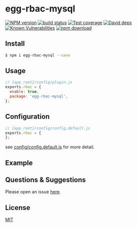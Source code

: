 # egg-rbac-mysql

[![NPM version][npm-image]][npm-url]
[![build status][travis-image]][travis-url]
[![Test coverage][codecov-image]][codecov-url]
[![David deps][david-image]][david-url]
[![Known Vulnerabilities][snyk-image]][snyk-url]
[![npm download][download-image]][download-url]

[npm-image]: https://img.shields.io/npm/v/egg-rbac-mysql.svg?style=flat-square
[npm-url]: https://npmjs.org/package/egg-rbac-mysql
[travis-image]: https://img.shields.io/travis/eggjs/egg-rbac-mysql.svg?style=flat-square
[travis-url]: https://travis-ci.org/eggjs/egg-rbac-mysql
[codecov-image]: https://img.shields.io/codecov/c/github/eggjs/egg-rbac-mysql.svg?style=flat-square
[codecov-url]: https://codecov.io/github/eggjs/egg-rbac-mysql?branch=master
[david-image]: https://img.shields.io/david/eggjs/egg-rbac-mysql.svg?style=flat-square
[david-url]: https://david-dm.org/eggjs/egg-rbac-mysql
[snyk-image]: https://snyk.io/test/npm/egg-rbac-mysql/badge.svg?style=flat-square
[snyk-url]: https://snyk.io/test/npm/egg-rbac-mysql
[download-image]: https://img.shields.io/npm/dm/egg-rbac-mysql.svg?style=flat-square
[download-url]: https://npmjs.org/package/egg-rbac-mysql

<!--
Description here.
-->

## Install

```bash
$ npm i egg-rbac-mysql --save
```

## Usage

```js
// {app_root}/config/plugin.js
exports.rbac = {
  enable: true,
  package: 'egg-rbac-mysql',
};
```

## Configuration

```js
// {app_root}/config/config.default.js
exports.rbac = {
};
```

see [config/config.default.js](config/config.default.js) for more detail.

## Example

<!-- example here -->

## Questions & Suggestions

Please open an issue [here](https://github.com/eggjs/egg/issues).

## License

[MIT](LICENSE)
